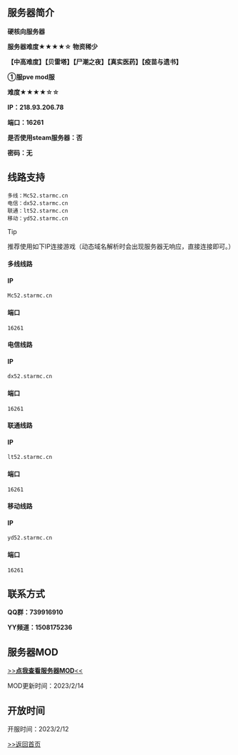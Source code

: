 ## 服务器简介

**硬核向服务器** 

**服务器难度★★★★☆     物资稀少**     

**【中高难度】【贝雷塔】【尸潮之夜】【真实医药】【疫苗与遗书】** 

**①服pve mod服** 

**难度★★★★☆☆** 

**IP：218.93.206.78**

**端口：16261**

**是否使用steam服务器：否**

**密码：无**

## 线路支持

    多线：Mc52.starmc.cn
    电信：dx52.starmc.cn
    联通：lt52.starmc.cn
    移动：yd52.starmc.cn

> [!TIP]
> 推荐使用如下IP连接游戏（动态域名解析时会出现服务器无响应，直接连接即可。）

<!-- tabs:start -->

#### **多线线路**

#### IP

    Mc52.starmc.cn

#### 端口

    16261

#### **电信线路**

#### IP

    dx52.starmc.cn

#### 端口

    16261

#### **联通线路**

#### IP

    lt52.starmc.cn

#### 端口

    16261

#### **移动线路**

#### IP

    yd52.starmc.cn

#### 端口

    16261

<!-- tabs:end -->

## 联系方式

**QQ群：739916910**

**YY频道：1508175236**

## 服务器MOD

[>>**点我查看服务器MOD**<<](https://kdocs.cn/l/cu4I8j9KiBWi)

MOD更新时间：2023/2/14

## 开放时间

开服时间：2023/2/12




[>>返回首页](README)